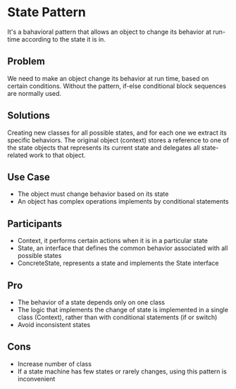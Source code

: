 # State Pattern

It's a bahavioral pattern that allows an object to change its behavior at run-time according to the state it is in.

## Problem

We need to make an object change its behavior at run time, based on certain conditions.
Without the pattern, if-else conditional block sequences are normally used.

## Solutions

Creating new classes for all possible states, and for each one we extract its specific behaviors.
The original object (context) stores a reference to one of the state objects that represents its current state and delegates all state-related work to that object.

## Use Case

- The object must change behavior based on its state
- An object has complex operations implements by conditional statements

## Participants

- Context, it performs certain actions when it is in a particular state
- State, an interface that defines the common behavior associated with all possible states
- ConcreteState, represents a state and implements the State interface

## Pro

- The behavior of a state depends only on one class
- The logic that implements the change of state is implemented in a single class (Context), rather than with conditional statements (if or switch)
- Avoid inconsistent states

## Cons

- Increase number of class
- If a state machine has few states or rarely changes, using this pattern is inconvenient

